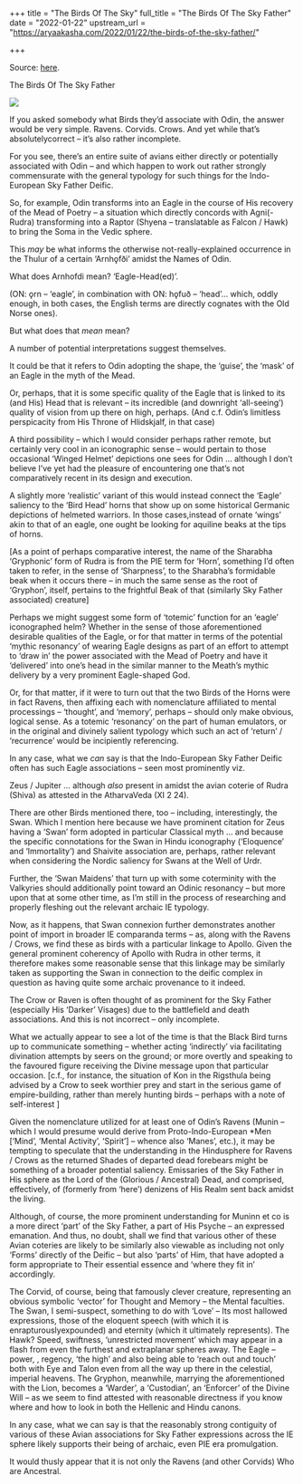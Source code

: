 +++
title = "The Birds Of The Sky"
full_title = "The Birds Of The Sky Father"
date = "2022-01-22"
upstream_url = "https://aryaakasha.com/2022/01/22/the-birds-of-the-sky-father/"

+++

Source: [here](https://aryaakasha.com/2022/01/22/the-birds-of-the-sky-father/).

The Birds Of The Sky Father

![](https://aryaakasha.files.wordpress.com/2022/01/dc6b1735c93927d1275a29d567e77d6d.jpg?w=640)

If you asked somebody what Birds they’d associate with Odin, the answer would be very simple. Ravens. Corvids. Crows. And yet while that’s absolutelycorrect – it’s also rather incomplete.

For you see, there’s an entire suite of avians either directly or potentially associated with Odin – and which happen to work out rather strongly commensurate with the general typology for such things for the Indo-European Sky Father Deific.

So, for example, Odin transforms into an Eagle in the course of His recovery of the Mead of Poetry – a situation which directly concords with Agni(-Rudra) transforming into a Raptor (Shyena – translatable as Falcon / Hawk) to bring the Soma in the Vedic sphere.

This *may* be what informs the otherwise not-really-explained occurrence in the Thulur of a certain ‘Arnhǫfði’ amidst the Names of Odin.

What does Arnhofdi mean? ‘Eagle-Head(ed)’.

(ON: ǫrn – ‘eagle’, in combination with ON: hǫfuð – ‘head’… which, oddly enough, in both cases, the English terms are directly cognates with the Old Norse ones).

But what does that *mean* mean?

A number of potential interpretations suggest themselves.

It could be that it refers to Odin adopting the shape, the ‘guise’, the ‘mask’ of an Eagle in the myth of the Mead.

Or, perhaps, that it is some specific quality of the Eagle that is linked to its (and His) Head that is relevant – its incredible (and downright ‘all-seeing’) quality of vision from up there on high, perhaps. (And c.f. Odin’s limitless perspicacity from His Throne of Hlidskjalf, in that case)

A third possibility – which I would consider perhaps rather remote, but certainly very cool in an iconographic sense – would pertain to those occasional ‘Winged Helmet’ depictions one sees for Odin … although I don’t believe I’ve yet had the pleasure of encountering one that’s not comparatively recent in its design and execution.

A slightly more ‘realistic’ variant of this would instead connect the ‘Eagle’ saliency to the ‘Bird Head’ horns that show up on some historical Germanic depictions of helmeted warriors. In those cases,instead of ornate ‘wings’ akin to that of an eagle, one ought be looking for aquiline beaks at the tips of horns.

\[As a point of perhaps comparative interest, the name of the Sharabha ‘Gryphonic’ form of Rudra is from the PIE term for ‘Horn’, something I’d often taken to refer, in the sense of ‘Sharpness’, to the Sharabha’s formidable beak when it occurs there – in much the same sense as the root of ‘Gryphon’, itself, pertains to the frightful Beak of that (similarly Sky Father associated) creature\]

Perhaps we might suggest some form of ‘totemic’ function for an ‘eagle’ iconographed helm? Whether in the sense of those aforementioned desirable qualities of the Eagle, or for that matter in terms of the potential ‘mythic resonancy’ of wearing Eagle designs as part of an effort to attempt to ‘draw in’ the power associated with the Mead of Poetry and have it ‘delivered’ into one’s head in the similar manner to the Meath’s mythic delivery by a very prominent Eagle-shaped God.

Or, for that matter, if it were to turn out that the two Birds of the Horns were in fact Ravens, then affixing each with nomenclature affiliated to mental processings – ‘thought’, and ‘memory’, perhaps – should only make obvious, logical sense. As a totemic ‘resonancy’ on the part of human emulators, or in the original and divinely salient typology which such an act of ‘return’ / ‘recurrence’ would be incipiently referencing.

In any case, what we *can* say is that the Indo-European Sky Father Deific often has such Eagle associations – seen most prominently viz.

Zeus / Jupiter … although *also* present in amidst the avian coterie of Rudra (Shiva) as attested in the AtharvaVeda (XI 2 24).

There are other Birds mentioned there, too – including, interestingly, the Swan. Which I mention here because we have prominent citation for Zeus having a ‘Swan’ form adopted in particular Classical myth … and because the specific connotations for the Swan in Hindu iconography (‘Eloquence’ and ‘Immortality’) and Shaivite association are, perhaps, rather relevant when considering the Nordic saliency for Swans at the Well of Urdr.

Further, the ‘Swan Maidens’ that turn up with some coterminity with the Valkyries should additionally point toward an Odinic resonancy – but more upon that at some other time, as I’m still in the process of researching and properly fleshing out the relevant archaic IE typology.

Now, as it happens, that Swan connexion further demonstrates another point of import in broader IE comparanda terms – as, along with the Ravens / Crows, we find these as birds with a particular linkage to Apollo. Given the general prominent coherency of Apollo with Rudra in other terms, it therefore makes some reasonable sense that this linkage may be similarly taken as supporting the Swan in connection to the deific complex in question as having quite some archaic provenance to it indeed.

The Crow or Raven is often thought of as prominent for the Sky Father (especially His ‘Darker’ Visages) due to the battlefield and death associations. And this is not incorrect – only incomplete.

What we actually appear to see a lot of the time is that the Black Bird turns up to communicate something – whether acting ‘indirectly’ via facilitating divination attempts by seers on the ground; or more overtly and speaking to the favoured figure receiving the Divine message upon that particular occasion. \[c.f., for instance, the situation of Kon in the Rigsthula being advised by a Crow to seek worthier prey and start in the serious game of empire-building, rather than merely hunting birds – perhaps with a note of self-interest \]

Given the nomenclature utilized for at least one of Odin’s Ravens (Munin – which I would presume would derive from Proto-Indo-European \*Men \[‘Mind’, ‘Mental Activity’, ‘Spirit’\] – whence also ‘Manes’, etc.), it may be tempting to speculate that the understanding in the Hindusphere for Ravens / Crows as the returned Shades of departed dead forebears might be something of a broader potential saliency. Emissaries of the Sky Father in His sphere as the Lord of the (Glorious / Ancestral) Dead, and comprised, effectively, of (formerly from ‘here’) denizens of His Realm sent back amidst the living.

Although, of course, the more prominent understanding for Muninn et co is a more direct ‘part’ of the Sky Father, a part of His Psyche – an expressed emanation. And thus, no doubt, shall we find that various other of these Avian coteries are likely to be similarly also viewable as including not only ‘Forms’ directly of the Deific – but also ‘parts’ of Him, that have adopted a form appropriate to Their essential essence and ‘where they fit in’ accordingly.

The Corvid, of course, being that famously clever creature, representing an obvious symbolic ‘vector’ for Thought and Memory – the Mental faculties. The Swan, I semi-suspect, something to do with ‘Love’ – Its most hallowed expressions, those of the eloquent speech (with which it is enrapturouslyexpounded) and eternity (which it ultimately represents). The Hawk? Speed, swiftness, ‘unrestricted movement’ which may appear in a flash from even the furthest and extraplanar spheres away. The Eagle – power, , regency, ‘the high’ and also being able to ‘reach out and touch’ both with Eye and Talon even from all the way up there in the celestial, imperial heavens. The Gryphon, meanwhile, marrying the aforementioned with the Lion, becomes a ‘Warder’, a ‘Custodian’, an ‘Enforcer’ of the Divine Will – as we seem to find attested with reasonable directness if you know where and how to look in both the Hellenic and Hindu canons.

In any case, what we can say is that the reasonably strong contiguity of various of these Avian associations for Sky Father expressions across the IE sphere likely supports their being of archaic, even PIE era promulgation.

It would thusly appear that it is not only the Ravens (and other Corvids) Who are Ancestral.